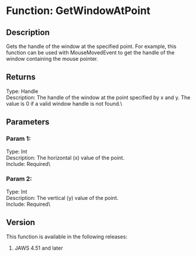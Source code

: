 # Function: GetWindowAtPoint

## Description

Gets the handle of the window at the specified point. For example, this
function can be used with MouseMovedEvent to get the handle of the
window containing the mouse pointer.

## Returns

Type: Handle\
Description: The handle of the window at the point specified by x and y.
The value is 0 if a valid window handle is not found.\

## Parameters

### Param 1:

Type: Int\
Description: The horizontal (x) value of the point.\
Include: Required\

### Param 2:

Type: Int\
Description: The vertical (y) value of the point.\
Include: Required\

## Version

This function is available in the following releases:

1.  JAWS 4.51 and later
